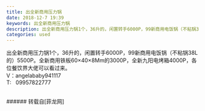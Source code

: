 ```yaml
---
title: 出全新商用压力锅
date: 2018-12-7 19:39
keywords: 出全新商用压力锅
description: 出全新商用压力锅1个，36升的，闲置转手6000P，99新商用电饭锅（不粘锅38L的）5500P。全新商用铁板60×40×8Mm的3000P，全新九阳电烤箱4000P，各位餐饮界大佬可以看过来。V：angelababy941117T:   09957822777
categories: used
---
```

<td class="t_f" id="postmessage_2426995">

出全新商用压力锅1个，36升的，闲置转手6000P，99新商用电饭锅（不粘锅38L的）5500P。全新商用铁板60×40×8Mm的3000P，全新九阳电烤箱4000P，各位餐饮界大佬可以看过来。<br/>
V：angelababy941117<br/>
T:   09957822777<br/>
<br/>
</td>
###### 转载自[菲龙网]